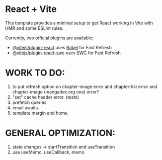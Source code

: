 # React + Vite

This template provides a minimal setup to get React working in Vite with HMR and some ESLint rules.

Currently, two official plugins are available:

- [@vitejs/plugin-react](https://github.com/vitejs/vite-plugin-react/blob/main/packages/plugin-react/README.md) uses [Babel](https://babeljs.io/) for Fast Refresh
- [@vitejs/plugin-react-swc](https://github.com/vitejs/vite-plugin-react-swc) uses [SWC](https://swc.rs/) for Fast Refresh

# WORK TO DO:

1. to put refresh option on chapter-image error and chapter-list error and chapter-image (mangadex.org one) error?
2. "set" cache header error. (tests)
3. prefetch queries.
4. email awaits.
5. template margin and home.

# GENERAL OPTIMIZATION:

1. state changes -> startTransition and useTransition
2. use useMemo, useCallback, memo
